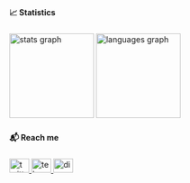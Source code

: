 <h4 align="left">📈 Statistics</h4>

###

<div align="left">
  <img src="https://github-readme-stats.vercel.app/api?username=ahmosys&hide_title=false&hide_rank=true&show_icons=true&include_all_commits=true&count_private=true&disable_animations=false&theme=nord&locale=en&hide_border=false&order=1" height="150" alt="stats graph"  />
  <img src="https://github-readme-stats.vercel.app/api/top-langs?username=ahmosys&locale=en&hide_title=false&layout=compact&card_width=320&langs_count=5&theme=nord&hide_border=false&order=2" height="150" alt="languages graph"  />
</div>

###

<h4 align="left">📬 Reach me</h4>

###

<div align="left">
  <a href="https://twitter.com/ahmosys" target="_blank">
    <img src="https://raw.githubusercontent.com/maurodesouza/profile-readme-generator/master/src/assets/icons/social/twitter/default.svg" width="35" height="25" alt="twitter logo"  />
  </a>
  <a href="https://t.me/ahmosys" target="_blank">
    <img src="https://raw.githubusercontent.com/maurodesouza/profile-readme-generator/master/src/assets/icons/social/telegram/default.svg" width="35" height="25" alt="telegram logo"  />
  </a>
  <a href="https://discord.com/users/283954969416302592" target="_blank">
    <img src="https://raw.githubusercontent.com/maurodesouza/profile-readme-generator/master/src/assets/icons/social/discord/default.svg" width="35" height="25" alt="discord logo"  />
  </a>
</div>

###
